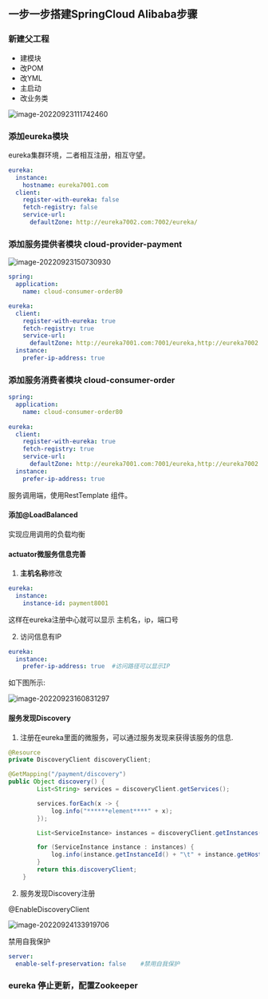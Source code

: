 ## 一步一步搭建SpringCloud Alibaba步骤

### 新建父工程

- 建模块
- 改POM
- 改YML
- 主启动
- 改业务类

![image-20220923111742460](https://ossjiemin.oss-cn-hangzhou.aliyuncs.com/img/image-20220923111742460.png)



### 添加eureka模块

eureka集群环境，二者相互注册，相互守望。

```yaml
eureka:
  instance:
    hostname: eureka7001.com
  client:
    register-with-eureka: false
    fetch-registry: false
    service-url:
      defaultZone: http://eureka7002.com:7002/eureka/
```

### 添加服务提供者模块  cloud-provider-payment

![image-20220923150730930](https://ossjiemin.oss-cn-hangzhou.aliyuncs.com/img/image-20220923150730930.png)



```yaml
spring:
  application:
    name: cloud-consumer-order80

eureka:
  client:
    register-with-eureka: true
    fetch-registry: true
    service-url:
      defaultZone: http://eureka7001.com:7001/eureka,http://eureka7002.com:7002/eureka,
  instance:
    prefer-ip-address: true
```

### 添加服务消费者模块 cloud-consumer-order

```yaml
spring:
  application:
    name: cloud-consumer-order80
    
eureka:
  client:
    register-with-eureka: true
    fetch-registry: true
    service-url:
      defaultZone: http://eureka7001.com:7001/eureka,http://eureka7002.com:7002/eureka,
  instance:
    prefer-ip-address: true
```

服务调用端，使用RestTemplate 组件。

#### 添加@LoadBalanced

实现应用调用的负载均衡



#### actuator微服务信息完善

1. **主机名称**修改

```yml
eureka:
  instance:
    instance-id: payment8001
```

这样在eureka注册中心就可以显示 主机名，ip，端口号

2. 访问信息有IP

```yml
eureka:
  instance:
    prefer-ip-address: true  #访问路径可以显示IP
```

如下图所示:

![image-20220923160831297](https://ossjiemin.oss-cn-hangzhou.aliyuncs.com/img/image-20220923160831297.png)


#### 服务发现Discovery
1. 注册在eureka里面的微服务，可以通过服务发现来获得该服务的信息.
```java
@Resource
private DiscoveryClient discoveryClient;

@GetMapping("/payment/discovery")
public Object discovery() {
        List<String> services = discoveryClient.getServices();

        services.forEach(x -> {
            log.info("******element****" + x);
        });

        List<ServiceInstance> instances = discoveryClient.getInstances("CLOUD-PAYMENT-SERVICE");

        for (ServiceInstance instance : instances) {
            log.info(instance.getInstanceId() + "\t" + instance.getHost() + "\t" + instance.getPort() + instance.getUri());
        }
        return this.discoveryClient;
    }
```
2. 服务发现Discovery注册

@EnableDiscoveryClient

![image-20220924133919706](https://ossjiemin.oss-cn-hangzhou.aliyuncs.com/img/image-20220924133919706.png)



禁用自我保护

```yaml
server:
  enable-self-preservation: false    #禁用自我保护
```



### eureka 停止更新，配置Zookeeper







